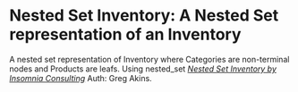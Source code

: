 

# Nested Set Inventory: A Nested Set representation of an Inventory

A nested set representation of Inventory where Categories are non-terminal nodes and Products are leafs.  Using nested_set
[*Nested Set Inventory by Insomnia Consulting*](http://insomnia-consulting.org/) Auth: Greg Akins.
